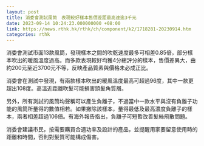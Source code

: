 ```yaml
---
layout: post
title: 消委會測試風筒　表現較好樣本售價差距最高達逾3千元
date: 2023-09-14 10:24:23.000000000 +08:00
link: https://news.rthk.hk/rthk/ch/component/k2/1718281-20230914.htm
categories: rthk
---
```


消委會測試市面13款風筒，發現樣本之間的吹乾速度最多可相差0.85倍，部分樣本吹出的暖風溫度過高。而多款表現較好均獲4分總評分的樣本，售價差異大，由約200元至近3700元不等，反映產品質素與價格未必成正比。

消委會在測試中發現，有兩款樣本吹出的暖風溫度最高可超過96度，其中一款更超出108度。高溫近距離吹髮可能損害頭髮角質層。

另外，所有測試的風筒均聲稱可以產生負離子，不過當中一款水平與沒有負離子功能的風筒所量得的數值相若。如果撇除該樣本，量得最低及最高濃度負離子的樣本，兩者相差超過106倍。有海外報告指出，負離子可短暫改善髮絲飛散問題。

消委會建議市民，按需要購買合適功率及設計的產品，並提醒用家要留意使用時的距離和時間，否則對髮質可能構成傷害。
